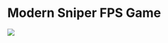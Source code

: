 # Modern Sniper FPS Game
<img src="https://www.google.com.vn/url?sa=i&url=https%3A%2F%2Fwww.sellmyapp.com%2Fdownloads%2Fmodern-sniper-fps-game-unity-3d-action-source-code%2F&psig=AOvVaw0RuB2mC9DNK_bENd9tTKrO&ust=1671977898532000&source=images&cd=vfe&ved=0CBAQjRxqFwoTCPDMjpi5kvwCFQAAAAAdAAAAABAD">
